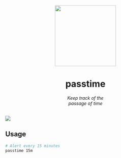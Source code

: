 <p align='center'>
<br><img src='https://user-images.githubusercontent.com/74385/46930533-c84de080-d078-11e8-8b8a-24945201be94.png' width='192'><br>
</p>

<h1 align='center'>passtime</h1>

<p align='center'>
<em>Keep track of the <br> passage of time</em>
</p>

<br>

<img src='https://user-images.githubusercontent.com/74385/47461907-878e5e00-d814-11e8-8363-7c30c7107e92.png'>

## Usage

```sh
# Alert every 15 minutes
passtime 15m
```
